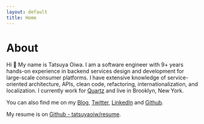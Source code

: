 ```yaml
---
layout: default
title: Home
---
```


# About 

Hi 👋 My name is Tatsuya Oiwa. I am a software engineer with 9+ years hands-on experience in backend services design and development for large-scale consumer platforms. I have extensive knowledge of service-oriented architecture, APIs, clean code, refactoring, internationalization, and localization. I currently work for [Quartz](https://qz.com/) and live in Brooklyn, New York.

You can also find me on my [Blog](https://tatsuyaoiw.com/en/), [Twitter](https://twitter.com/tatsuyaoiw), [LinkedIn](https://www.linkedin.com/in/tatsuyaoiw) and [Github](https://github.com/tatsuyaoiw).

My resume is on [Github - tatsuyaoiw/resume](https://github.com/tatsuyaoiw/resume).

<!-- <div class="posts">
  {% for post in paginator.posts %}
  <article class="post">
    <h1 class="post-title">
      <a href="{{ site.baseurl }}{{ post.url }}">
        {{ post.title }}
      </a>
    </h1>

    <time datetime="{{ post.date | date_to_xmlschema }}" class="post-date">{{ post.date | date_to_string }}</time>

    {{ post.content }}
  </article>
  {% endfor %}
</div>

<div class="pagination">
  {% if paginator.next_page %}
    <a class="pagination-item older" href="{{ paginator.next_page_path | prepend: site.baseurl }}">Older</a>
  {% else %}
    <span class="pagination-item older">Older</span>
  {% endif %}
  {% if paginator.previous_page %}
    <a class="pagination-item newer" href="{{ paginator.previous_page_path | prepend: site.baseurl }}">Newer</a>
  {% else %}
    <span class="pagination-item newer">Newer</span>
  {% endif %}
</div>
 -->